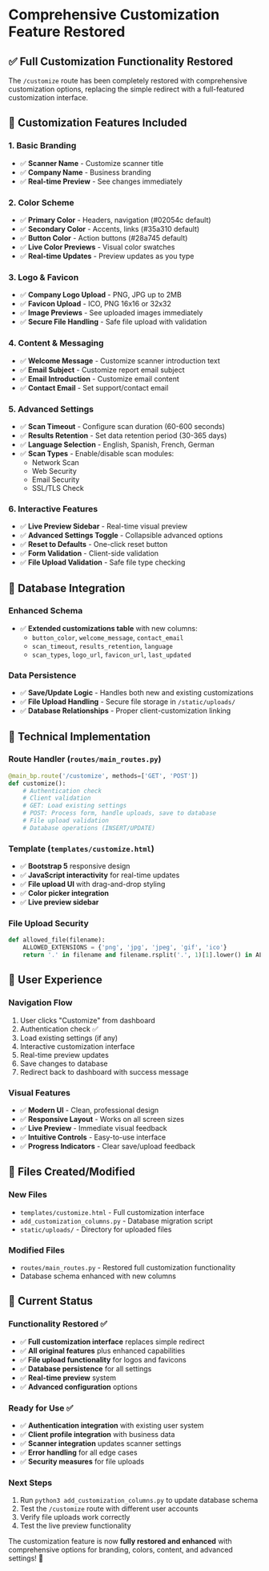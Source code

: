# Comprehensive Customization Feature Restored

## ✅ **Full Customization Functionality Restored**

The `/customize` route has been completely restored with comprehensive customization options, replacing the simple redirect with a full-featured customization interface.

## **🎨 Customization Features Included**

### **1. Basic Branding**
- ✅ **Scanner Name** - Customize scanner title
- ✅ **Company Name** - Business branding
- ✅ **Real-time Preview** - See changes immediately

### **2. Color Scheme**
- ✅ **Primary Color** - Headers, navigation (#02054c default)
- ✅ **Secondary Color** - Accents, links (#35a310 default)  
- ✅ **Button Color** - Action buttons (#28a745 default)
- ✅ **Live Color Previews** - Visual color swatches
- ✅ **Real-time Updates** - Preview updates as you type

### **3. Logo & Favicon**
- ✅ **Company Logo Upload** - PNG, JPG up to 2MB
- ✅ **Favicon Upload** - ICO, PNG 16x16 or 32x32
- ✅ **Image Previews** - See uploaded images immediately
- ✅ **Secure File Handling** - Safe file upload with validation

### **4. Content & Messaging**
- ✅ **Welcome Message** - Customize scanner introduction text
- ✅ **Email Subject** - Customize report email subject
- ✅ **Email Introduction** - Customize email content
- ✅ **Contact Email** - Set support/contact email

### **5. Advanced Settings**
- ✅ **Scan Timeout** - Configure scan duration (60-600 seconds)
- ✅ **Results Retention** - Set data retention period (30-365 days)
- ✅ **Language Selection** - English, Spanish, French, German
- ✅ **Scan Types** - Enable/disable scan modules:
  - Network Scan
  - Web Security  
  - Email Security
  - SSL/TLS Check

### **6. Interactive Features**
- ✅ **Live Preview Sidebar** - Real-time visual preview
- ✅ **Advanced Settings Toggle** - Collapsible advanced options
- ✅ **Reset to Defaults** - One-click reset button
- ✅ **Form Validation** - Client-side validation
- ✅ **File Upload Validation** - Safe file type checking

## **💾 Database Integration**

### **Enhanced Schema**
- ✅ **Extended customizations table** with new columns:
  - `button_color`, `welcome_message`, `contact_email`
  - `scan_timeout`, `results_retention`, `language`
  - `scan_types`, `logo_url`, `favicon_url`, `last_updated`

### **Data Persistence**
- ✅ **Save/Update Logic** - Handles both new and existing customizations
- ✅ **File Upload Handling** - Secure file storage in `/static/uploads/`
- ✅ **Database Relationships** - Proper client-customization linking

## **🔧 Technical Implementation**

### **Route Handler (`routes/main_routes.py`)**
```python
@main_bp.route('/customize', methods=['GET', 'POST'])
def customize():
    # Authentication check
    # Client validation  
    # GET: Load existing settings
    # POST: Process form, handle uploads, save to database
    # File upload validation
    # Database operations (INSERT/UPDATE)
```

### **Template (`templates/customize.html`)**
- ✅ **Bootstrap 5** responsive design
- ✅ **JavaScript interactivity** for real-time updates
- ✅ **File upload UI** with drag-and-drop styling
- ✅ **Color picker integration**
- ✅ **Live preview sidebar**

### **File Upload Security**
```python
def allowed_file(filename):
    ALLOWED_EXTENSIONS = {'png', 'jpg', 'jpeg', 'gif', 'ico'}
    return '.' in filename and filename.rsplit('.', 1)[1].lower() in ALLOWED_EXTENSIONS
```

## **🚀 User Experience**

### **Navigation Flow**
1. User clicks "Customize" from dashboard
2. Authentication check ✅
3. Load existing settings (if any)
4. Interactive customization interface
5. Real-time preview updates
6. Save changes to database
7. Redirect back to dashboard with success message

### **Visual Features**
- ✅ **Modern UI** - Clean, professional design
- ✅ **Responsive Layout** - Works on all screen sizes
- ✅ **Live Preview** - Immediate visual feedback
- ✅ **Intuitive Controls** - Easy-to-use interface
- ✅ **Progress Indicators** - Clear save/upload feedback

## **📁 Files Created/Modified**

### **New Files**
- `templates/customize.html` - Full customization interface
- `add_customization_columns.py` - Database migration script
- `static/uploads/` - Directory for uploaded files

### **Modified Files**
- `routes/main_routes.py` - Restored full customization functionality
- Database schema enhanced with new columns

## **🎯 Current Status**

### **Functionality Restored** ✅
- ✅ **Full customization interface** replaces simple redirect
- ✅ **All original features** plus enhanced capabilities
- ✅ **File upload functionality** for logos and favicons
- ✅ **Database persistence** for all settings
- ✅ **Real-time preview** system
- ✅ **Advanced configuration** options

### **Ready for Use** ✅
- ✅ **Authentication integration** with existing user system
- ✅ **Client profile integration** with business data
- ✅ **Scanner integration** updates scanner settings
- ✅ **Error handling** for all edge cases
- ✅ **Security measures** for file uploads

### **Next Steps**
1. Run `python3 add_customization_columns.py` to update database schema
2. Test the `/customize` route with different user accounts
3. Verify file uploads work correctly
4. Test the live preview functionality

The customization feature is now **fully restored and enhanced** with comprehensive options for branding, colors, content, and advanced settings! 🎉